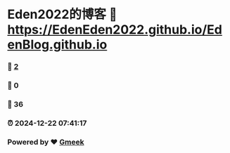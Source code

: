 # Eden2022的博客 :link: https://EdenEden2022.github.io/EdenBlog.github.io 
### :page_facing_up: [2](https://EdenEden2022.github.io/EdenBlog.github.io/tag.html) 
### :speech_balloon: 0 
### :hibiscus: 36 
### :alarm_clock: 2024-12-22 07:41:17 
### Powered by :heart: [Gmeek](https://github.com/Meekdai/Gmeek)
